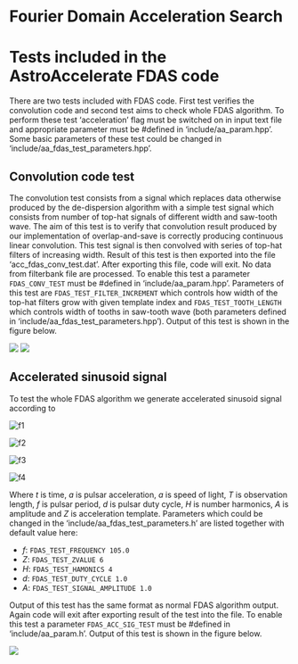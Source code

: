 # **Fourier Domain Acceleration Search**

# Tests included in the AstroAccelerate FDAS code

There are two tests included with FDAS code. First test verifies the convolution code and second test aims to check whole FDAS algorithm. To perform these test ‘acceleration’ flag must be switched on in input text file and appropriate parameter must be #defined in ‘include/aa_param.hpp’. Some basic parameters of these test could be changed in ‘include/aa_fdas_test_parameters.hpp’. 

## Convolution code test
The convolution test consists from a signal which replaces data otherwise produced by the de-dispersion algorithm with a simple test signal which consists from number of top-hat signals of different width and saw-tooth wave. The aim of this test is to verify that convolution result produced by our implementation of overlap-and-save is correctly producing continuous linear convolution. This test signal is then convolved with series of top-hat filters of increasing width. Result of this test is then exported into the file ‘acc_fdas_conv_test.dat’. After exporting this file, code will exit. No data from filterbank file are processed. To enable this test a parameter `FDAS_CONV_TEST` must be #defined in ‘include/aa_param.hpp’. Parameters of this test are `FDAS_TEST_FILTER_INCREMENT` which controls how width of the top-hat filters grow with given template index and `FDAS_TEST_TOOTH_LENGTH` which controls width of tooths in saw-tooth wave (both parameters defined in ‘include/aa_fdas_test_parameters.hpp’). Output of this test is shown in the figure below.

![](http://www.oerc.ox.ac.uk/sites/default/files/uploads/ProjectFiles/AstroAccelerate/simple_convolution_test.png)
![](http://www.oerc.ox.ac.uk/sites/default/files/uploads/ProjectFiles/AstroAccelerate/tophat_signal.png)

## Accelerated sinusoid signal
To test the whole FDAS algorithm we generate accelerated sinusoid signal according to

![f1]

![f2]

![f3]

![f4]

Where *t* is time, *a* is pulsar acceleration, *a* is speed of light, *T* is observation length, *f* is pulsar period, *d* is pulsar duty cycle, *H* is number harmonics, *A* is amplitude and *Z* is acceleration template. Parameters which could be changed in the ‘include/aa_fdas_test_parameters.h’ are listed together with default value here:

* *f*: `FDAS_TEST_FREQUENCY 105.0`
* *Z*: `FDAS_TEST_ZVALUE 6`
* *H*: `FDAS_TEST_HAMONICS 4`
* *d*: `FDAS_TEST_DUTY_CYCLE 1.0`
* *A*: `FDAS_TEST_SIGNAL_AMPLITUDE 1.0`

Output of this test has the same format as normal FDAS algorithm output. Again code will exit after exporting result of the test into the file. To enable this test a parameter `FDAS_ACC_SIG_TEST` must be #defined in ‘include/aa_param.h’. Output of this test is shown in the figure below.

![](http://www.oerc.ox.ac.uk/sites/default/files/uploads/ProjectFiles/AstroAccelerate/acceleration_test_plane.png)

[f1]: ![](http://mathurl.com/ycwf4unr.png)
[f2]: ![](http://mathurl.com/ycj6uanb.png)
[f3]: ![](http://mathurl.com/y9dnfqg9.png)
[f4]: ![](http://mathurl.com/y72wgf34.png)

